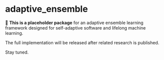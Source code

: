 # adaptive_ensemble

🚧 **This is a placeholder package** for an adaptive ensemble learning framework designed for self-adaptive software and lifelong machine learning.

The full implementation will be released after related research is published.

Stay tuned.
